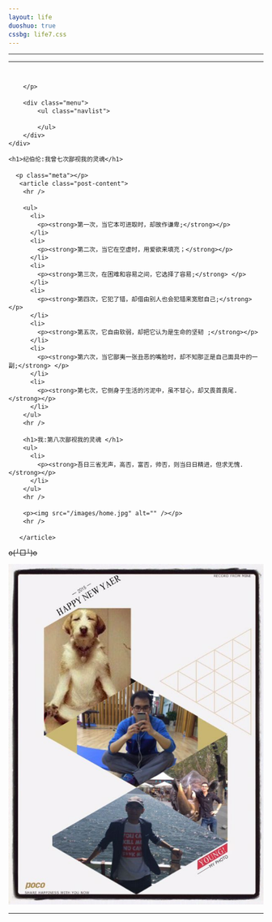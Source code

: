 ```yaml
---
layout: life
duoshuo: true
cssbg: life7.css
---      
```


----------

******
<div class="container">
    <div class="header">
        <h1>
            <a style="color: #000;" href="/"></a>
        </h1>
        <p class="sub">
            
        </p>

        <div class="menu">
            <ul class="navlist">
                
            </ul>
        </div>
    </div>

  <div class="post">

	<h1>纪伯伦:我曾七次鄙视我的灵魂</h1>

      <p class="meta"></p>
       <article class="post-content">
        <hr />

        <ul>
          <li>
            <p><strong>第一次，当它本可进取时，却故作谦卑;</strong></p>
          </li>
          <li>
            <p><strong>第二次，当它在空虚时，用爱欲来填充；</strong></p>
          </li>
          <li>
            <p><strong>第三次，在困难和容易之间，它选择了容易;</strong> </p>
          </li>
          <li>
            <p><strong>第四次，它犯了错，却借由别人也会犯错来宽慰自己;</strong></p>
          </li>
          <li>
            <p><strong>第五次，它自由软弱，却把它认为是生命的坚韧 ;</strong></p>
          </li>
          <li>
            <p><strong>第六次，当它鄙夷一张丑恶的嘴脸时，却不知那正是自己面具中的一副;</strong> </p>
          </li>
          <li>
            <p><strong>第七次，它侧身于生活的污泥中，虽不甘心，却又畏首畏尾.</strong></p>
          </li>
        </ul>
        <hr />

        <h1>我:第八次鄙视我的灵魂 </h1>
        <ul>
          <li>
            <p><strong>吾日三省无声，高否，富否，帅否，则当日日精进，但求无愧.</strong></p>
          </li>
        </ul>
        <hr />

        <p><img src="/images/home.jpg" alt="" /></p>
        <hr />

       </article>
  </div>

</div>




~~o(╯□╰)o~~


![](/res/img/psb.jpg)

******

 